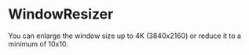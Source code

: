 # WindowResizer
You can enlarge the window size up to 4K (3840x2160) or reduce it to a minimum of 10x10.
